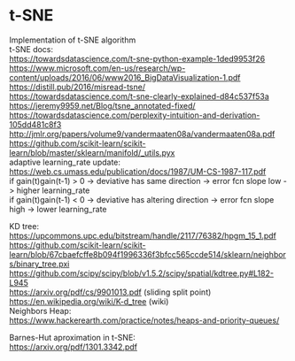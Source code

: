 # t-SNE
Implementation of t-SNE algorithm<br/>
t-SNE docs:<br/>
https://towardsdatascience.com/t-sne-python-example-1ded9953f26<br/>
https://www.microsoft.com/en-us/research/wp-content/uploads/2016/06/www2016_BigDataVisualization-1.pdf<br/>
https://distill.pub/2016/misread-tsne/<br/>
https://towardsdatascience.com/t-sne-clearly-explained-d84c537f53a<br/>
https://jeremy9959.net/Blog/tsne_annotated-fixed/<br/>
https://towardsdatascience.com/perplexity-intuition-and-derivation-105dd481c8f3<br/>
http://jmlr.org/papers/volume9/vandermaaten08a/vandermaaten08a.pdf<br/>
https://github.com/scikit-learn/scikit-learn/blob/master/sklearn/manifold/_utils.pyx<br/>
adaptive learning_rate update:<br/>
https://web.cs.umass.edu/publication/docs/1987/UM-CS-1987-117.pdf<br/>
if gain(t)gain(t-1) > 0 -> deviative has same direction -> error fcn slope low -> higher learning_rate<br/>
if gain(t)gain(t-1) < 0 -> deviative has altering direction -> error fcn slope high -> lower learning_rate<br/>

KD tree:<br/>
https://upcommons.upc.edu/bitstream/handle/2117/76382/hpgm_15_1.pdf<br/>
https://github.com/scikit-learn/scikit-learn/blob/67cbaefcffe8b094f1996336f3bfcc565ccde514/sklearn/neighbors/binary_tree.pxi<br/>
https://github.com/scipy/scipy/blob/v1.5.2/scipy/spatial/kdtree.py#L182-L945<br/>
https://arxiv.org/pdf/cs/9901013.pdf (sliding split point)<br>
https://en.wikipedia.org/wiki/K-d_tree (wiki)<br>
Neighbors Heap:<br>
https://www.hackerearth.com/practice/notes/heaps-and-priority-queues/<br>

Barnes-Hut aproximation in t-SNE:<br/>
https://arxiv.org/pdf/1301.3342.pdf

